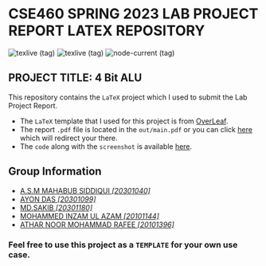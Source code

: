 <link rel="stylesheet" type="text/css" href="styles.css">

# CSE460 SPRING 2023 LAB PROJECT REPORT LATEX REPOSITORY

![texlive (tag)](https://img.shields.io/badge/texlive-2022-orange)
![texlive (tag)](https://img.shields.io/badge/texify-idea-red)
![node-current (tag)](https://img.shields.io/bower/l/bootstrap?color=blue&label=LICENSE)

## PROJECT TITLE: 4 Bit ALU

This repository contains the `LaTeX` project which I used to submit the Lab Project Report.

* The `LaTeX` template that I used for this project is from
  [OverLeaf](https://www.overleaf.com/latex/templates/ieee-conference-template/grfzhhncsfqn).
* The report `.pdf` file is located in the `out/main.pdf` or you
  can click [here](out/main.pdf) which will redirect your there.
* The `code` along with the `screenshot` is available [here](https://github.com/Inmoresentum/CSE460GroupProject).

## Group Information

* [A.S.M MAHABUB SIDDIQUI _\[20301040\]_](https://www.facebook.com/saakib.33)
* [AYON DAS _\[20301099\]_](https://www.facebook.com/ayondas.dhrubo)
* [MD.SAKIB _\[20301180\]_](https://www.facebook.com/profile.php?id=100010446792529)
* [MOHAMMED INZAM UL AZAM _\[20101144\]_](https://www.facebook.com/inzamulazameron)
* [ATHAR NOOR MOHAMMAD RAFEE _\[20101396\]_](https://github.com/Inmoresentum/)

### Feel free to use this project as a `TEMPLATE` for your own use case.